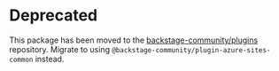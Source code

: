 # Deprecated

This package has been moved to the [backstage-community/plugins](https://github.com/backstage/community-plugins) repository. Migrate to using `@backstage-community/plugin-azure-sites-common` instead.
